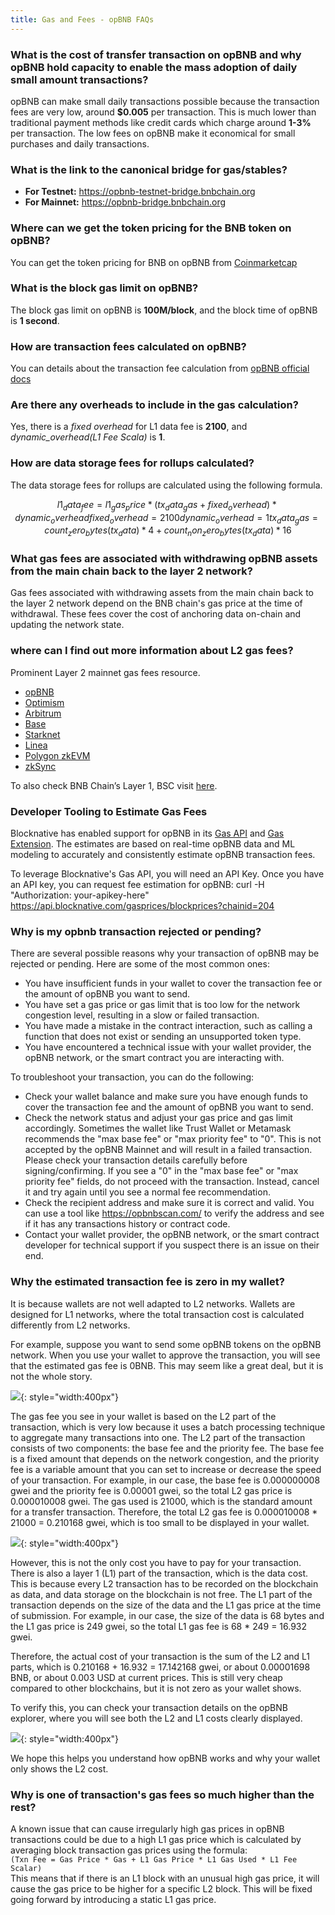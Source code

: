 ```yaml
---
title: Gas and Fees - opBNB FAQs
---
```

### What is the cost of transfer transaction on opBNB and why opBNB hold capacity to enable the mass adoption of daily small amount transactions?

opBNB can make small daily transactions possible because the transaction fees are very low, around **$0.005** per transaction. This is much lower than traditional payment methods like credit cards which charge around **1-3%** per transaction. The low fees on opBNB make it economical for small purchases and daily transactions.

### What is the link to the canonical bridge for gas/stables?

- **For Testnet:** <https://opbnb-testnet-bridge.bnbchain.org>
- **For Mainnet:** <https://opbnb-bridge.bnbchain.org>

### Where can we get the token pricing for the BNB token on opBNB?

You can get the token pricing for BNB on opBNB from
[Coinmarketcap](https://coinmarketcap.com/currencies/bnb/)

### What is the block gas limit on opBNB?

The block gas limit on opBNB is **100M/block**, and the block time of opBNB is **1 second**.

### How are transaction fees calculated on opBNB?

You can details about the transaction fee calculation from [opBNB official
docs](../core-concepts/gas-and-fees.md)

### Are there any overheads to include in the gas calculation?

Yes, there is a _fixed overhead_ for L1 data fee is **2100**, and _dynamic_overhead(L1 Fee Scala)_ is **1**.

### How are data storage fees for rollups calculated?

The data storage fees for rollups are calculated using the following formula.

```math
l1_data_fee = l1_gas_price * (tx_data_gas + fixed_overhead) * dynamic_overhead

fixed_overhead = 2100

dynamic_overhead = 1

tx_data_gas = count_zero_bytes(tx_data) * 4 + count_non_zero_bytes(tx_data) * 16
```

### What gas fees are associated with withdrawing opBNB assets from the main chain back to the layer 2 network?

Gas fees associated with withdrawing assets from the main chain back to the layer 2 network depend on the BNB chain's gas price at the time of withdrawal. These fees cover the cost of anchoring data on-chain and updating the network state.

### where can I find out more information about L2 gas fees?
Prominent Layer 2 mainnet gas fees resource. 

* [opBNB](https://opbnbscan.com/tx/0xa9f32fc3ef0b3338032bffc95f1c93e4d4bf6bdf6f0225b47e3b543b5421fdc0)
* [Optimism](https://l2fees.info/) 
* [Arbitrum](https://l2fees.info/)
* [Base](https://basescan.org/tx/0xd360162fb3474308acdf707f730cbff993168ef46610f5453b3a10d7d76deaa2)
* [Starknet](https://l2fees.info/) 
* [Linea](https://l2fees.info/)
* [Polygon zkEVM](https://l2fees.info/) 
* [zkSync](https://l2fees.info/) 

To also check BNB Chain’s Layer 1, BSC visit [here](https://bscscan.com/tx/0x1515e830b352a76bab8468d39c4924e1d220578ab0bf69eb09914e877c0713e5).

### Developer Tooling to Estimate Gas Fees

Blocknative has enabled support for opBNB in its [Gas API](https://docs.blocknative.com/gas-prediction/gas-platform) and [Gas Extension](https://www.blocknative.com/gas-extension). The estimates are based on real-time opBNB data and ML modeling to accurately and consistently estimate opBNB transaction fees.

To leverage Blocknative's Gas API, you will need an API Key. Once you have an API key, you can request fee estimation for opBNB:
curl -H "Authorization: your-apikey-here" https://api.blocknative.com/gasprices/blockprices?chainid=204

### Why is my opbnb transaction rejected or pending?
There are several possible reasons why your transaction of opBNB may be rejected or pending. Here are some of the most common ones:

* You have insufficient funds in your wallet to cover the transaction fee or the amount of opBNB you want to send.
* You have set a gas price or gas limit that is too low for the network congestion level, resulting in a slow or failed transaction.
* You have made a mistake in the contract interaction, such as calling a function that does not exist or sending an unsupported token type.
* You have encountered a technical issue with your wallet provider, the opBNB network, or the smart contract you are interacting with.

To troubleshoot your transaction, you can do the following:

* Check your wallet balance and make sure you have enough funds to cover the transaction fee and the amount of opBNB you want to send.
* Check the network status and adjust your gas price and gas limit accordingly. Sometimes the wallet like Trust Wallet or Metamask recommends the "max base fee" or "max priority fee" to "0". This is not accepted by the opBNB Mainnet and will result in a failed transaction. Please check your transaction details carefully before signing/confirming. If you see a "0" in the "max base fee" or "max priority fee" fields, do not proceed with the transaction. Instead, cancel it and try again until you see a normal fee recommendation. 
* Check the recipient address and make sure it is correct and valid. You can use a tool like https://opbnbscan.com/ to verify the address and see if it has any transactions history or contract code.
* Contact your wallet provider, the opBNB network, or the smart contract developer for technical support if you suspect there is an issue on their end.



### Why the estimated transaction fee is zero in my wallet?

It is because wallets are not well adapted to L2 networks. Wallets are designed for L1 networks, where the total transaction cost is calculated differently from L2 networks.

For example, suppose you want to send some opBNB tokens on the opBNB network. When you use your wallet to approve the transaction, you will see that the estimated gas fee is 0BNB. This may seem like a great deal, but it is not the whole story.

![](../img/D63yQpYlnLUseqSJWf403Go4mrRaSQWM6LJ6EMsX6lJJH2BXlBEmy342JJp3hTW08mcjyClg4X6UmAOCTiTt1Hoq8APLdbyx8Z7UKtf0IYYYrwy5ZPtfcLv5LHgvEY7BXoLD6jUUlOnfe27gP0QhmEs.png){: style="width:400px"}


The gas fee you see in your wallet is based on the L2 part of the transaction, which is very low because it uses a batch processing technique to aggregate many transactions into one. The L2 part of the transaction consists of two components: the base fee and the priority fee. The base fee is a fixed amount that depends on the network congestion, and the priority fee is a variable amount that you can set to increase or decrease the speed of your transaction. For example, in our case, the base fee is 0.000000008 gwei and the priority fee is 0.00001 gwei, so the total L2 gas price is 0.000010008 gwei. The gas used is 21000, which is the standard amount for a transfer transaction. Therefore, the total L2 gas fee is 0.000010008 * 21000 = 0.210168 gwei, which is too small to be displayed in your wallet.

![](../img/LlvtsQFvpzHkXr6s3aWyOLW6agzcChIOW3xx1sakQJRRSP448OS2Q7jdDGTLS77Ve6gbAZuHrMu16CqVavhpduOerSJCXvR70RZ6HLe03UhYyHtfHd9HqChc55XLdrG9Ogq922OCUt2Wk64wbmYawG0.png){: style="width:400px"}


However, this is not the only cost you have to pay for your transaction. There is also a layer 1 (L1) part of the transaction, which is the data cost. This is because every L2 transaction has to be recorded on the blockchain as data, and data storage on the blockchain is not free. The L1 part of the transaction depends on the size of the data and the L1 gas price at the time of submission. For example, in our case, the size of the data is 68 bytes and the L1 gas price is 249 gwei, so the total L1 gas fee is 68 * 249 = 16.932 gwei.

Therefore, the actual cost of your transaction is the sum of the L2 and L1 parts, which is 0.210168 + 16.932 = 17.142168 gwei, or about 0.00001698 BNB, or about 0.003 USD at current prices. This is still very cheap compared to other blockchains, but it is not zero as your wallet shows.

To verify this, you can check your transaction details on the opBNB explorer, where you will see both the L2 and L1 costs clearly displayed.

![](../img/74pMzvad03dbTmcQx6wGiGfqlfrtWzhxUBRUYooy5vcwtfbjVbKlK71mknIozAWagJz6NFsoBqjIiClFbd_0KrpSsuIY5qs6h81XLGsqvAV-Gsh4CPOLCqmfIOCYUxe1kPri8US7jPEfy_aJFmGwIJQ.png){: style="width:400px"}


We hope this helps you understand how opBNB works and why your wallet only shows the L2 cost.

### Why is one of transaction's gas fees so much higher than the rest?

A known issue that can cause irregularly high gas prices in opBNB transactions could be due to a high L1 gas price which is calculated by averaging block transaction gas prices using the formula:<br/>
```(Txn Fee = Gas Price * Gas + L1 Gas Price * L1 Gas Used * L1 Fee Scalar)```<br/>
This means that if there is an L1 block with an unusual high gas price, it will cause the gas price to be higher for a specific L2 block. This will be fixed going forward by introducing a static L1 gas price.
